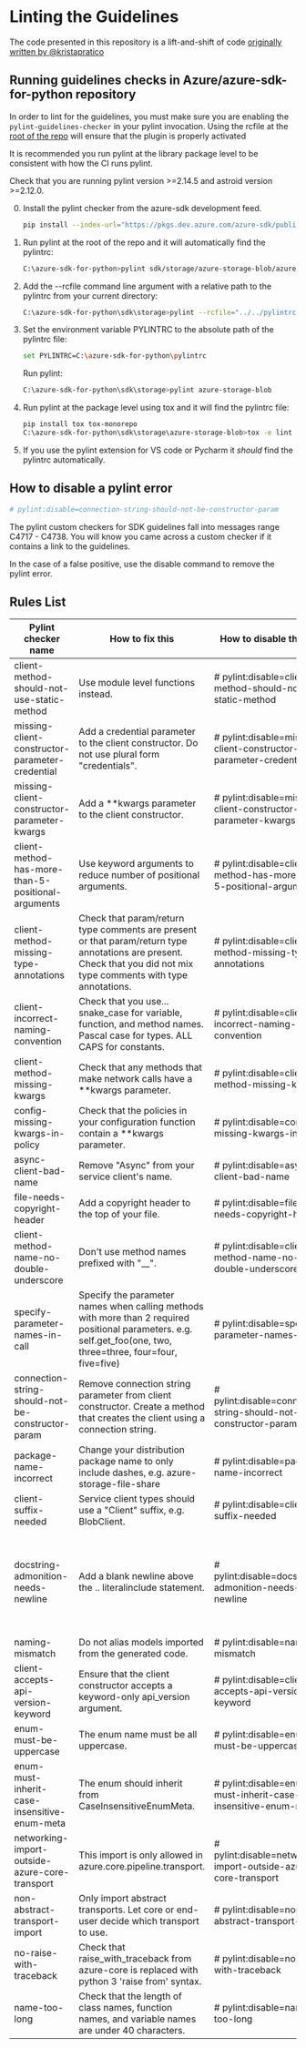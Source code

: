 # Linting the Guidelines

The code presented in this repository is a lift-and-shift of code [originally written by @kristapratico](https://github.com/Azure/azure-sdk-for-python/blob/ae2948416956938c908dcfb570a7456b23482149/scripts/pylint_custom_plugin/)

## Running guidelines checks in Azure/azure-sdk-for-python repository

In order to lint for the guidelines, you must make sure you are enabling the `pylint-guidelines-checker` in your pylint invocation. Using the rcfile at the [root of the repo](https://github.com/Azure/azure-sdk-for-python/blob/main/pylintrc) will ensure that the plugin is properly activated

It is recommended you run pylint at the library package level to be consistent with how the CI runs pylint.

Check that you are running pylint version >=2.14.5 and astroid version >=2.12.0.


0. Install the pylint checker from the azure-sdk development feed.
    ```bash
    pip install --index-url="https://pkgs.dev.azure.com/azure-sdk/public/_packaging/azure-sdk-for-python/pypi/simple/" pylint-guidelines-checker
    ```

1. Run pylint at the root of the repo and it will automatically find the pylintrc:
    ```bash
    C:\azure-sdk-for-python>pylint sdk/storage/azure-storage-blob/azure
    ```
2. Add the --rcfile command line argument with a relative path to the pylintrc from your current directory:
    ```bash
    C:\azure-sdk-for-python\sdk\storage>pylint --rcfile="../../pylintrc" azure-storage-blob
    ```
3. Set the environment variable PYLINTRC to the absolute path of the pylintrc file:
    ```bash
    set PYLINTRC=C:\azure-sdk-for-python\pylintrc
    ```
    Run pylint:
    ```bash
    C:\azure-sdk-for-python\sdk\storage>pylint azure-storage-blob
    ```
4. Run pylint at the package level using tox and it will find the pylintrc file:
    ```bash
    pip install tox tox-monorepo
    C:\azure-sdk-for-python\sdk\storage\azure-storage-blob>tox -e lint -c ../../../eng/tox/tox.ini
    ```
5. If you use the pylint extension for VS code or Pycharm it *should* find the pylintrc automatically.

## How to disable a pylint error

```bash
# pylint:disable=connection-string-should-not-be-constructor-param
```

The pylint custom checkers for SDK guidelines fall into messages range C4717 - C4738.
You will know you came across a custom checker if it contains a link to the guidelines.

In the case of a false positive, use the disable command to remove the pylint error.

## Rules List

| Pylint checker name                                | How to fix this                                                                                                                                                      | How to disable this rule                                                                 | Link to python guideline                                                                      |
|----------------------------------------------------|----------------------------------------------------------------------------------------------------------------------------------------------------------------------|------------------------------------------------------------------------------------------|-----------------------------------------------------------------------------------------------|
| client-method-should-not-use-static-method         | Use module level functions instead.                                                                                                                                  | # pylint:disable=client-method-should-not-use-static-method                       | [link](https://azure.github.io/azure-sdk/python_implementation.html#method-signatures) |
| missing-client-constructor-parameter-credential    | Add a credential parameter to the client constructor. Do not use plural form "credentials".                                                                          | # pylint:disable=missing-client-constructor-parameter-credential                         | [link](https://azure.github.io/azure-sdk/python_design.html#client-configuration) |
| missing-client-constructor-parameter-kwargs        | Add a **kwargs parameter to the client constructor.                                                                                                                  | # pylint:disable=missing-client-constructor-parameter-kwargs                             | [link](https://azure.github.io/azure-sdk/python_design.html#client-configuration) |
| client-method-has-more-than-5-positional-arguments | Use keyword arguments to reduce number of positional arguments.                                                                                                      | # pylint:disable=client-method-has-more-than-5-positional-arguments                      | [link](https://azure.github.io/azure-sdk/python_implementation.html#method-signatures)          |
| client-method-missing-type-annotations             | Check that param/return type comments are present or that param/return type annotations are present. Check that you did not mix type comments with type annotations. | # pylint:disable=client-method-missing-type-annotations                                  | [link](https://azure.github.io/azure-sdk/python_implementation.html#types-or-not)               |
| client-incorrect-naming-convention                 | Check that you use... snake_case for variable, function, and method names. Pascal case for types. ALL CAPS for constants.                                            | # pylint:disable=client-incorrect-naming-convention                                      | [link](https://azure.github.io/azure-sdk/python_implementation.html#naming-conventions)         |
| client-method-missing-kwargs                       | Check that any methods that make network calls have a **kwargs parameter.                                                                                            | # pylint:disable=client-method-missing-kwargs                                            | [link](https://azure.github.io/azure-sdk/python_design.html#constructors-and-factory-methods) |
| config-missing-kwargs-in-policy                    | Check that the policies in your configuration function contain a **kwargs parameter.                                                                                 | # pylint:disable=config-missing-kwargs-in-policy                                         | [link](https://azure.github.io/azure-sdk/python_design.html#client-configuration) |
| async-client-bad-name                              | Remove "Async" from your service client's name.                                                                                                                      | # pylint:disable=async-client-bad-name                                                   | [link](https://azure.github.io/azure-sdk/python_design.html#async-support)                    |
| file-needs-copyright-header                        | Add a copyright header to the top of your file.                                                                                                                      | # pylint:disable=file-needs-copyright-header                                             | [link](https://azure.github.io/azure-sdk/policies_opensource.html#)                            |
| client-method-name-no-double-underscore            | Don't use method names prefixed with "__".                                                                                                                           | # pylint:disable=client-method-name-no-double-underscore                                 | [link](https://azure.github.io/azure-sdk/python_implementation.html#public-vs-private)          |
| specify-parameter-names-in-call                    | Specify the parameter names when calling methods with more than 2 required positional parameters. e.g. self.get_foo(one, two, three=three, four=four, five=five)     | # pylint:disable=specify-parameter-names-in-call                                         | [link](https://azure.github.io/azure-sdk/python_implementation.html#python-codestyle-positional-params)          |
| connection-string-should-not-be-constructor-param  | Remove connection string parameter from client constructor. Create a method that creates the client using a connection string.                                       | # pylint:disable=connection-string-should-not-be-constructor-param                       | [link](https://azure.github.io/azure-sdk/python_design.html#python-client-connection-string) |
| package-name-incorrect                             | Change your distribution package name to only include dashes, e.g. azure-storage-file-share                                                                          | # pylint:disable=package-name-incorrect                                                  | [link](https://azure.github.io/azure-sdk/python_design.html#packaging)                |
| client-suffix-needed                               | Service client types should use a "Client" suffix, e.g. BlobClient.                                                                                                  | # pylint:disable=client-suffix-needed                                                    | [link](https://azure.github.io/azure-sdk/python_design.html#service-client)                          |
| docstring-admonition-needs-newline                 | Add a blank newline above the .. literalinclude statement.                                                                                                           | # pylint:disable=docstring-admonition-needs-newline                                      | No guideline, just helps our docs get built correctly for microsoft docs.                     |
| naming-mismatch                 | Do not alias models imported from the generated code.                                                                       | # pylint:disable=naming-mismatch                                      | [link](https://github.com/Azure/autorest/blob/main/docs/generate/built-in-directives.md)                     |
| client-accepts-api-version-keyword                | Ensure that the client constructor accepts a keyword-only api_version argument.                                                                       | # pylint:disable=client-accepts-api-version-keyword                                  | [link](https://azure.github.io/azure-sdk/python_design.html#specifying-the-service-version)                     |
| enum-must-be-uppercase                 |  The enum name must be all uppercase.                                                                                                           | # pylint:disable=enum-must-be-uppercase                                      | [link](https://azure.github.io/azure-sdk/python_design.html#enumerations)                     |
| enum-must-inherit-case-insensitive-enum-meta                 |  The enum should inherit from CaseInsensitiveEnumMeta.                                                                                                           | # pylint:disable=enum-must-inherit-case-insensitive-enum-meta                                      | [link](https://azure.github.io/azure-sdk/python_implementation.html#extensible-enumerations)                     |
| networking-import-outside-azure-core-transport                 | This import is only allowed in azure.core.pipeline.transport.                                                                                                          | # pylint:disable=networking-import-outside-azure-core-transport                                     | [link](https://github.com/Azure/azure-sdk-for-python/issues/24989)                     |
| non-abstract-transport-import                      | Only import abstract transports. Let core or end-user decide which transport to use.                                                                                                            | # pylint:disable=non-abstract-transport-import                                     | [link](https://github.com/Azure/azure-sdk-for-python/issues/25533)                     |
| no-raise-with-traceback               | Check that raise_with_traceback from azure-core is replaced with python 3 'raise from' syntax.                                                                                                         | # pylint:disable=no-raise-with-traceback                                     | [link](https://github.com/Azure/azure-sdk-for-python/issues/26759)
| name-too-long                 | Check that the length of class names, function names, and variable names are under 40 characters.                                                                                                            | # pylint:disable=name-too-long                                      |[link](https://github.com/Azure/azure-sdk-for-python/issues/26640)
